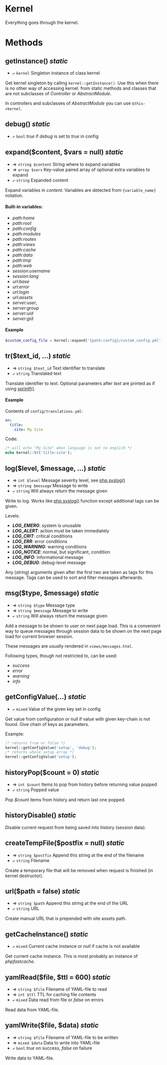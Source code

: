 ---
---

# Kernel
Everything goes through the kernel.

# Methods

## getInstance() *static*
* ⤶ `kernel` Singleton instance of class kernel

Get kernel singleton by calling `kernel::getInstance()`.
Use this when there is no other way of accessing kernel:
 from static methods and classes that are not subclasses of
*Controller* or *AbstractModule*.

In controllers and subclasses of *AbstractModule* you can use `$this->kernel`.

## debug() *static*
* ⤶ `bool` *true* if *debug* is set to *true* in config

## expand($content, $vars = null) *static*
* ⇒ `string $content` String where to expand variables
* ⇒ `array $vars` Key-value paired array of optional extra variables to expand
* ⤶ `string` Expanded content

Expand variables in *content*.
Variables are detected from `{variable_name}` notation.

#### Built-in variables:
* *path:home*
* *path:root*
* *path:config*
* *path:modules*
* *path:routes*
* *path:views*
* *path:cache*
* *path:data*
* *path:tmp*
* *path:web*
* *session:username*
* *session:lang*
* *url:base*
* *url:error*
* *url:login*
* *url:assets*
* *server:user*, 
* *server:group*
* *server:uid*
* *server:gid*

#### Example
```php
$custom_config_file = kernel::expand('{path:config}/custom_config.yml');
```

## tr($text_id, ...) *static*
* ⇒ `string $text_id` Text identifier to translate
* ⤶ `string` Translated text

Translate identifier to text.
Optional parameters after *text* are printed as if using
[sprintf()](http://php.net/manual/en/function.sprintf.php).

#### Example
Contents of `config/translations.yml`:
```yaml
en:
  title:
    site: My Site
```
Code:
```php
/* will echo "My Site" when language is set to english */
echo kernel::tr('title:site');
```

## log($level, $message, ...) *static*
* ⇒ `int $level` Message severity level, see [php syslog()](http://php.net/manual/en/function.syslog.php)
* ⇒ `string $message` Message to write
* ⤶ `string` Will always return the message given

Write to log.
Works like [php syslog()](http://php.net/manual/en/function.syslog.php) function except
additional tags can be given.

Levels:
* ***LOG_EMERG***:	system is unusable
* ***LOG_ALERT***:	action must be taken immediately
* ***LOG_CRIT***:	critical conditions
* ***LOG_ERR***:	error conditions
* ***LOG_WARNING***:	warning conditions
* ***LOG_NOTICE***:	normal, but significant, condition
* ***LOG_INFO***:	informational message
* ***LOG_DEBUG***:	debug-level message

Any (*string*) arguments given after the first two are
taken as tags for this message. Tags can be used to sort and filter messages afterwards.

## msg($type, $message) *static*
* ⇒ `string $type` Message type
* ⇒ `string $message` Message to write
* ⤶ `string` Will always return the message given

Add a message to be shown to user on next page load.
This is a convenient way to queue messages through session data
to be shown on the next page load for current browser session.

These messages are usually rendered in `views/messages.html`.

Following types, though not restricted to, can be used:
* *success*
* *error*
* *warning*
* *info*

## getConfigValue(...) *static*
* ⤶ `mixed` Value of the given key set in config

Get value from configuration or null if value with given key-chain is not found.
Give chain of keys as parameters.

Example:
```php
/* returns true or false */
kernel::getConfigValue('setup', 'debug');
/* returns whole setup array */
kernel::getConfigValue('setup');
```

## historyPop($count = 0) *static*
* ⇒ `int $count` Items to pop from history before returning value popped
* ⤶ `string` Popped value

Pop *$count* items from history and return last one popped.

## historyDisable() *static*
Disable current request from being saved into history (session data).

## createTempFile($postfix = null) *static*
* ⇒ `string $postfix` Append this string at the end of the filename
* ⤶ `string` Filename

Create a temporary file that will be removed when request is finished (in kernel destructor).

## url($path = false) *static*
* ⇒ `string $path` Append this string at the end of the URL
* ⤶ `string` URL

Create manual URL that is prepended with site assets path.

## getCacheInstance() *static*
* ⤶ `mixed` Current cache instance or *null* if cache is not available

Get current cache instance.
This is most probably an instance of *phpfastcache*.

## yamlRead($file, $ttl = 600) *static*
* ⇒ `string $file` Filename of YAML-file to read
* ⇒ `int $ttl` TTL for caching file contents
* ⤶ `mixed` Data read from file or *false* on errors

Read data from YAML-file.

## yamlWrite($file, $data) *static*
* ⇒ `string $file` Filename of YAML-file to be written
* ⇒ `mixed $data` Data to write into YAML-file
* ⤶ `bool` *true* on success, *false* on failure

Write data to YAML-file.
